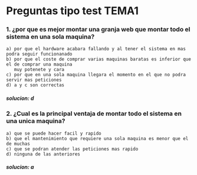 # Preguntas tipo test TEMA1

### 1. ¿por que es mejor montar una granja web que montar todo el sistema en una sola maquina?
    a) por que el hardware acabara fallando y al tener el sistema en mas podra seguir funcionanado
    b) por que el coste de comprar varias maquinas baratas es inferior que el de comprar una maquina 
       muy potenete y cara
    c) por que en una sola maquina llegara el momento en el que no podra servir mas peticiones
    d) a y c son correctas
    
##### solucion: d

### 2. ¿Cual es la principal ventaja de montar todo el sistema en una unica maquina?
    a) que se puede hacer facil y rapido
    b) que el mantenimiento que requiere una sola maquina es menor que el de muchas
    c) que se podran atender las peticiones mas rapido
    d) ninguna de las anteriores

##### solucion: a
